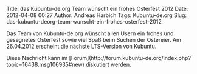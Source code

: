Title: das Kubuntu-de.org Team wünscht ein frohes Osterfest 2012
Date: 2012-04-08 00:27
Author: Andreas Harbich
Tags: Kubuntu-de.org
Slug: das-kubuntu-deorg-team-wunscht-ein-frohes-osterfest-2012

Das Team von Kubuntu-de.org wünscht allen Usern ein frohes und
gesegnetes Osterfest sowie viel Spaß beim Suchen der Ostereier. Am
26.04.2012 erscheint die nächste LTS-Version von Kubuntu.

</p>
Diese Nachricht kann im
[Forum](http://forum.kubuntu-de.org/index.php?topic=16438.msg106935#new)
diskutiert werden.

</p>
<!--break--><!--break-->
